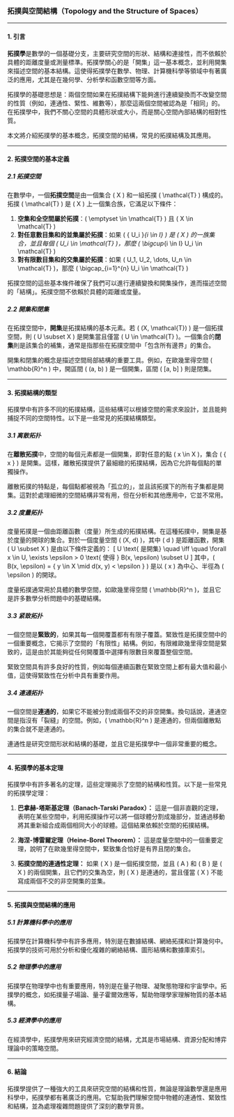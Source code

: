 ### 拓撲與空間結構（Topology and the Structure of Spaces）

---

#### 1. 引言

**拓撲學**是數學的一個基礎分支，主要研究空間的形狀、結構和連接性，而不依賴於具體的距離度量或測量標準。拓撲學關心的是「開集」這一基本概念，並利用開集來描述空間的基本結構。這使得拓撲學在數學、物理、計算機科學等領域中有著廣泛的應用，尤其是在幾何學、分析學和函數空間等方面。

拓撲學的基礎思想是：兩個空間如果在拓撲結構下能夠進行連續變換而不改變空間的性質（例如，連通性、緊性、維數等），那麼這兩個空間被認為是「相同」的。在拓撲學中，我們不關心空間的具體形狀或大小，而是關心空間內部結構的相對性質。

本文將介紹拓撲學的基本概念，拓撲空間的結構，常見的拓撲結構及其應用。

---

#### 2. 拓撲空間的基本定義

##### 2.1 拓撲空間

在數學中，一個**拓撲空間**是由一個集合 \( X \) 和一組拓撲 \( \mathcal{T} \) 構成的。拓撲 \( \mathcal{T} \) 是 \( X \) 上一個集合族，它滿足以下條件：

1. **空集和全空間屬於拓撲**：\( \emptyset \in \mathcal{T} \) 且 \( X \in \mathcal{T} \)
2. **對任意數目集和的並集屬於拓撲**：如果 \( \{ U_i \}_{i \in I} \) 是 \( X \) 的一族集合，並且每個 \( U_i \in \mathcal{T} \)，那麼 \( \bigcup_{i \in I} U_i \in \mathcal{T} \)
3. **對有限數目集和的交集屬於拓撲**：如果 \( U_1, U_2, \dots, U_n \in \mathcal{T} \)，那麼 \( \bigcap_{i=1}^{n} U_i \in \mathcal{T} \)

拓撲空間的這些基本條件確保了我們可以進行連續變換和開集操作，進而描述空間的「結構」。拓撲空間不依賴於具體的距離或度量。

##### 2.2 開集和閉集

在拓撲空間中，**開集**是拓撲結構的基本元素。若 \( (X, \mathcal{T}) \) 是一個拓撲空間，則 \( U \subset X \) 是開集當且僅當 \( U \in \mathcal{T} \)。一個集合的**閉集**則是該集合的補集，通常是指那些在拓撲空間中「包含所有邊界」的集合。

開集和閉集的概念是描述空間局部結構的重要工具。例如，在歐幾里得空間 \( \mathbb{R}^n \) 中，開區間 \( (a, b) \) 是一個開集，區間 \( [a, b] \) 則是閉集。

---

#### 3. 拓撲結構的類型

拓撲學中有許多不同的拓撲結構，這些結構可以根據空間的需求來設計，並且能夠捕捉不同的空間特性。以下是一些常見的拓撲結構類型。

##### 3.1 离散拓扑

在**離散拓撲**中，空間的每個元素都是一個開集，即對任意的點 \( x \in X \)，集合 \( \{ x \} \) 是開集。這樣，離散拓撲提供了最細緻的拓撲結構，因為它允許每個點的單獨操作。

離散拓撲的特點是，每個點都被視為「孤立的」，並且該拓撲下的所有子集都是開集。這對於處理細微的空間結構非常有用，但在分析和其他應用中，它並不常用。

##### 3.2 度量拓扑

度量拓撲是一個由距離函數（度量）所生成的拓撲結構。在這種拓撲中，開集是基於度量的開球的集合。對於一個度量空間 \( (X, d) \)，其中 \( d \) 是距離函數，開集 \( U \subset X \) 是由以下條件定義的：
\[
U \text{ 是開集} \quad \iff \quad \forall x \in U, \exists \epsilon > 0 \text{ 使得 } B(x, \epsilon) \subset U
\]
其中，\( B(x, \epsilon) = \{ y \in X \mid d(x, y) < \epsilon \} \) 是以 \( x \) 為中心、半徑為 \( \epsilon \) 的開球。

度量拓撲通常用於具體的數學空間，如歐幾里得空間 \( \mathbb{R}^n \)，並且它是許多數學分析問題中的基礎結構。

##### 3.3 紧致拓扑

一個空間是**緊致的**，如果其每一個開覆蓋都有有限子覆蓋。緊致性是拓撲空間中的一個重要概念，它揭示了空間的「有限性」結構。例如，有限維歐幾里得空間是緊致的，這是由於其能夠從任何開覆蓋中選擇有限數目來覆蓋整個空間。

緊致空間具有許多良好的性質，例如每個連續函數在緊致空間上都有最大值和最小值，這使得緊致性在分析中具有重要作用。

##### 3.4 連通拓扑

一個空間是**連通的**，如果它不能被分割成兩個不交的非空開集。換句話說，連通空間是指沒有「裂縫」的空間。例如，\( \mathbb{R}^n \) 是連通的，但兩個離散點的集合就不是連通的。

連通性是研究空間形狀和結構的基礎，並且它是拓撲學中一個非常重要的概念。

---

#### 4. 拓撲學的基本定理

拓撲學中有許多著名的定理，這些定理揭示了空間的結構和性質。以下是一些常見的拓撲學定理：

1. **巴拿赫-塔斯基定理（Banach-Tarski Paradox）：** 這是一個非直觀的定理，表明在某些空間中，利用拓撲操作可以將一個球體分割成幾部分，並通過移動將其重新組合成兩個相同大小的球體。這個結果依賴於空間的拓撲結構。
   
2. **海涅-博雷爾定理（Heine-Borel Theorem）：** 這是度量空間中的一個重要定理，說明了在歐幾里得空間中，緊致集合恰好是有界且閉的集合。

3. **拓撲空間的連通性定理：** 如果 \( X \) 是一個拓撲空間，並且 \( A \) 和 \( B \) 是 \( X \) 的兩個開集，且它們的交集為空，則 \( X \) 是連通的，當且僅當 \( X \) 不能寫成兩個不交的非空開集的並集。

---

#### 5. 拓撲與空間結構的應用

##### 5.1 計算機科學中的應用

拓撲學在計算機科學中有許多應用，特別是在數據結構、網絡拓撲和計算幾何中。拓撲學的技術可用於分析和優化複雜的網絡結構、圖形結構和數據庫索引。

##### 5.2 物理學中的應用

拓撲學在物理學中也有重要應用，特別是在量子物理、凝聚態物理和宇宙學中。拓撲學的概念，如拓撲量子場論、量子霍爾效應等，幫助物理學家理解物質的基本結構。

##### 5.3 經濟學中的應用

在經濟學中，拓撲學用來研究經濟空間的結構，尤其是市場結構、資源分配和博弈理論中的策略空間。

---

#### 6. 結論

拓撲學提供了一種強大的工具來研究空間的結構和性質，無論是理論數學還是應用科學中，拓撲學都有著廣泛的應用。它幫助我們理解空間中物體的連通性、緊致性和結構，並為處理複雜問題提供了深刻的數學背景。